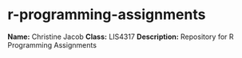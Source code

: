 # r-programming-assignments
**Name:** Christine Jacob
**Class:** LIS4317
**Description:** Repository for R Programming Assignments
